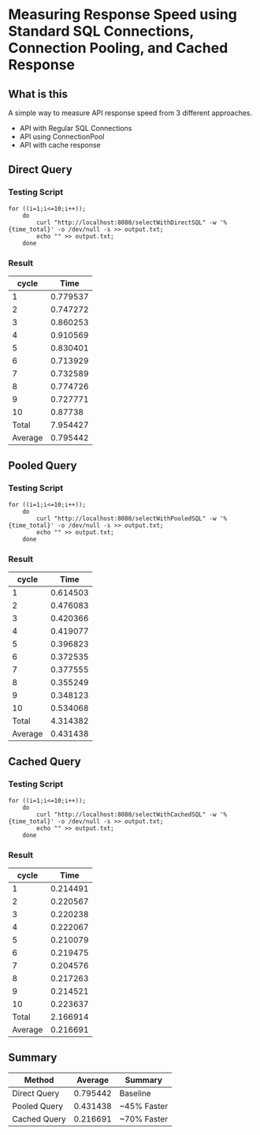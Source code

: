 # Measuring Response Speed using Standard SQL Connections, Connection Pooling, and Cached Response

## What is this
A simple way to measure API response speed from 3 different approaches. 

- API with Regular SQL Connections 
- API using ConnectionPool 
- API with cache response

## Direct Query 

### Testing Script
```
for ((i=1;i<=10;i++)); 
	do  
		curl "http://localhost:8080/selectWithDirectSQL" -w '%{time_total}' -o /dev/null -s >> output.txt; 
		echo "" >> output.txt; 
	done
```

### Result

| cycle   | Time     | 
|---------|----------|
| 1       | 0.779537 |
| 2       | 0.747272 |
| 3       | 0.860253 |
| 4       | 0.910569 |
| 5       | 0.830401 |
| 6       | 0.713929 |
| 7       | 0.732589 |
| 8       | 0.774726 |
| 9       | 0.727771 |
| 10      | 0.87738  |
| Total   | 7.954427 |
| Average | 0.795442 |


## Pooled Query

### Testing Script
```
for ((i=1;i<=10;i++)); 
	do  
		curl "http://localhost:8080/selectWithPooledSQL" -w '%{time_total}' -o /dev/null -s >> output.txt; 
		echo "" >> output.txt; 
	done
```

### Result

| cycle   | Time     | 
|---------|----------|
| 1       | 0.614503 |
| 2       | 0.476083 |
| 3       | 0.420366 |
| 4       | 0.419077 |
| 5       | 0.396823 |
| 6       | 0.372535 |
| 7       | 0.377555 |
| 8       | 0.355249 |
| 9       | 0.348123 |
| 10      | 0.534068 |
| Total   | 4.314382 |
| Average | 0.431438 |



## Cached Query

### Testing Script
```
for ((i=1;i<=10;i++)); 
	do  
		curl "http://localhost:8080/selectWithCachedSQL" -w '%{time_total}' -o /dev/null -s >> output.txt; 
		echo "" >> output.txt; 
	done
```

### Result

| cycle   | Time     | 
|---------|----------|
| 1       | 0.214491 |
| 2       | 0.220567 |
| 3       | 0.220238 |
| 4       | 0.222067 |
| 5       | 0.210079 |
| 6       | 0.219475 |
| 7       | 0.204576 |
| 8       | 0.217263 |
| 9       | 0.214521 |
| 10      | 0.223637 |
| Total   | 2.166914 |
| Average | 0.216691 |


## Summary
| Method       | Average  | Summary     |
|--------------|----------|-------------|
| Direct Query | 0.795442 | Baseline    |
| Pooled Query | 0.431438 | ~45% Faster |
| Cached Query | 0.216691 | ~70% Faster |